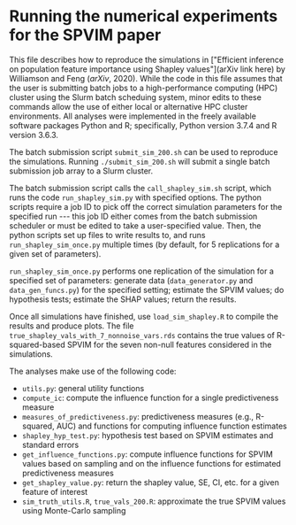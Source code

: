 # Running the numerical experiments for the SPVIM paper

This file describes how to reproduce the simulations in ["Efficient inference on population feature importance using Shapley values"](arXiv link here) by Williamson and Feng (*arXiv*, 2020). While the code in this file assumes that the user is submitting batch jobs to a high-performance computing (HPC) cluster using the Slurm batch scheduing system, minor edits to these commands allow the use of either local or alternative HPC cluster environments. All analyses were implemented in the freely available software packages Python and R; specifically, Python version 3.7.4 and R version 3.6.3.

The batch submission script `submit_sim_200.sh` can be used to reproduce the simulations. Running `./submit_sim_200.sh` will submit a single batch submission job array to a Slurm cluster.

The batch submission script calls the `call_shapley_sim.sh` script, which runs the code `run_shapley_sim.py` with specified options. The python scripts require a job ID to pick off the correct simulation parameters for the specified run --- this job ID either comes from the batch submission scheduler or must be edited to take a user-specified value. Then, the python scripts set up files to write results to, and runs `run_shapley_sim_once.py` multiple times (by default, for 5 replications for a given set of parameters).

`run_shapley_sim_once.py` performs one replication of the simulation for a specified set of parameters: generate data (`data_generator.py` and `data_gen_funcs.py`) for the specified setting; estimate the SPVIM values; do hypothesis tests; estimate the SHAP values; return the results.

Once all simulations have finished, use `load_sim_shapley.R` to compile the results and produce plots. The file `true_shapley_vals_with_7_nonnoise_vars.rds` contains the true values of R-squared-based SPVIM for the seven non-null features considered in the simulations.

The analyses make use of the following code:
* `utils.py`: general utility functions
* `compute_ic`: compute the influence function for a single predictiveness measure
* `measures_of_predictiveness.py`: predictiveness measures (e.g., R-squared, AUC) and functions for computing influence function estimates
* `shapley_hyp_test.py`: hypothesis test based on SPVIM estimates and standard errors
* `get_influence_functions.py`: compute influence functions for SPVIM values based on sampling and on the influence functions for estimated predictiveness measures
* `get_shapley_value.py`: return the shapley value, SE, CI, etc. for a given feature of interest
* `sim_truth_utils.R`, `true_vals_200.R`: approximate the true SPVIM values using Monte-Carlo sampling
